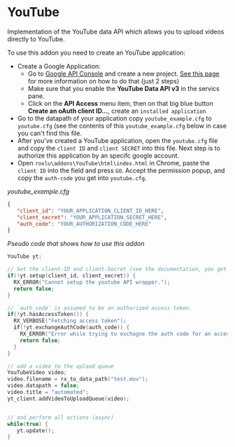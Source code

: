 # YouTube

Implementation of the YouTube data API which allows you to upload videos directly to YouTube.

To use this addon you need to create an YouTube application:

- Create a Google Application:
  - Go to [Google API Console](https://code.google.com/apis/console) and create a new project. [See this page](https://developers.google.com/youtube/registering_an_application) for more information on how to do that (just 2 steps)
  - Make sure that you enable the **YouTube Data API v3** in the servics pane.
  - Click on the **API Access** menu item, then on that big blue button **Create an oAuth client ID...**, create an `installed application`
- Go to the datapath of your application copy `youtube_example.cfg` to `youtube.cfg` (see the contents of this `youtube_example.cfg` below in case you can't find this file.
- After you've created a YouTube application, open the `youtube.cfg` file and copy the `client ID` and `client SECRET` into this file. Next step is to authorize this application by an specifc google account. 
- Open `roxlu\addons\YouTube\html\index.html` in Chrome, paste the `client ID` into the field and press `GO`. Accept the permission popup, and copy the `auth-code` you get into `youtube.cfg`.

_youtube_example.cfg_
````json
{
   "client_id": "YOUR_APPLICATION_CLIENT_ID_HERE",
   "client_secret": "YOUR_APPLICATION_SECRET_HERE",
   "auth_code": "YOUR_AUTHORIZATION_CODE_HERE"
}
````

_Pseudo code that shows how to use this addon_

````c++
YouTube yt;

// Set the client-ID and client-Secret (see the documentation, you get these from the API Console)
if(!yt.setup(client_id, client_secret)) {
  RX_ERROR("Cannot setup the youtube API wrapper.");
  return false;
}

// `auth_code` is assumed to be an authorized access token.
if(!yt.hasAccessToken()) {
  RX_VERBOSE("Fetching access token");
  if(!yt.exchangeAuthCode(auth_code)) {
    RX_ERROR("Error while trying to exchagne the auth code for an access token");
    return false;
  }
}

// add a video to the uplaod queue
YouTubeVideo video;
video.filename = rx_to_data_path("test.mov");
video.datapath = false;
video.title = "automated";
yt_client.addVideoToUploadQueue(video);


// and perform all actions (async)
while(true) {
   yt.update();
}

````